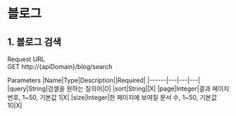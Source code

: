 # 블로그
## 1. 블로그 검색


Request URL  
GET http://{apiDomain}/blog/search

Parameters
|Name|Type|Description||Required|
|------|---|---|---|
|query|String|검샐을 원하는 질의어|O|
|sort|String||X|
|page|Integer|결과 페이지 번호, 1~50, 기본값 1|X|
|size|Integer|한 페이지에 보여질 문서 수, 1~50, 기본값 10|X|
